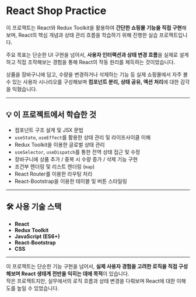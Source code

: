 # React Shop Practice

이 프로젝트는 React와 Redux Toolkit을 활용하여 **간단한 쇼핑몰 기능을 직접 구현**해보며, React의 핵심 개념과 상태 관리 흐름을 학습하기 위해 진행한 실습 프로젝트입니다.

주요 목표는 단순한 UI 구현을 넘어서, **사용자 인터랙션과 상태 변경 흐름**을 실제로 설계하고 직접 조작해보는 경험을 통해 React의 작동 원리를 체득하는 것이었습니다.

상품을 장바구니에 담고, 수량을 변경하거나 삭제하는 기능 등 실제 쇼핑몰에서 자주 볼 수 있는 사용자 시나리오를 구성해보며 **컴포넌트 분리, 상태 공유, 액션 처리**에 대한 감각을 익혔습니다.

---

## 💡 이 프로젝트에서 학습한 것

- 컴포넌트 구조 설계 및 JSX 문법
- `useState`, `useEffect`를 활용한 상태 관리 및 라이프사이클 이해
- Redux Toolkit을 이용한 글로벌 상태 관리
- `useSelector`, `useDispatch`를 통한 전역 상태 접근 및 수정
- 장바구니에 상품 추가 / 중복 시 수량 증가 / 삭제 기능 구현
- 조건부 렌더링 및 리스트 렌더링 (`map`)
- React Router를 이용한 라우팅 처리
- React-Bootstrap을 이용한 테이블 및 버튼 스타일링

---

## 🛠 사용 기술 스택

- **React**
- **Redux Toolkit**
- **JavaScript (ES6+)**
- **React-Bootstrap**
- **CSS**

---

이 프로젝트는 단순한 기능 구현을 넘어서, **실제 사용자 경험을 고려한 로직을 직접 구성해보며 React 생태계 전반을 익히는 데에 목적**이 있습니다.  
작은 프로젝트지만, 실무에서의 로직 흐름과 상태 변경을 다뤄보며 React에 대한 이해도를 높일 수 있었습니다.
